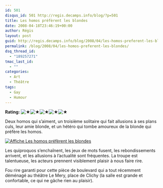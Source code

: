 ```yaml
---
id: 501
disqus_id: 501 http://regis.decamps.info/blog/?p=501
title: Les homos préfèrent les blondes
date: 2008-04-18T23:46:19+00:00
author: Régis
layout: post
guid: http://regis.decamps.info/blog/2008/04/les-homos-preferent-les-blondes/
permalink: /blog/2008/04/les-homos-preferent-les-blondes/
dsq_thread_id:
  - "189257271"
tmac_last_id:
  - ""
categories:
  - Art
  - Théâtre
tags:
  - Gay
  - Humour
---
```

**Rating:** ![&#9733;](/blog/wp-content/plugins/xavins-review-ratings/default/star.png "5/5")![&#9733;](/blog/wp-content/plugins/xavins-review-ratings/default/star.png "5/5")![&#9733;](/blog/wp-content/plugins/xavins-review-ratings/default/star.png "5/5")![&#9733;](/blog/wp-content/plugins/xavins-review-ratings/default/star.png "5/5")![&#9733;](/blog/wp-content/plugins/xavins-review-ratings/default/star.png "5/5") 


  
Deux homos qui s’aiment, un troisième solitaire qui fait allusions à ses plans culs, leur amie blonde, et un hétéro qui tombe amoureux de la blonde qui préfère les homos. 

[<img src="/blog/wp-content/uploads/2008/04/les-homos-preferent-les-blondes-216x350.jpg" alt="Affiche Les homos préfèrent les blondes" title="Les homos préfèrent les blondes" width="216" height="350" class="alignleft size-medium wp-image-1151" srcset="/blog/wp-content/uploads/2008/04/les-homos-preferent-les-blondes-216x350.jpg 216w, /blog/wp-content/uploads/2008/04/les-homos-preferent-les-blondes.jpg 540w" sizes="(max-width: 216px) 100vw, 216px" />](/blog/wp-content/uploads/2008/04/les-homos-preferent-les-blondes.jpg)
  
Les quiproquos s’enchaînent, les jeux de mots fusent, les rebondissements arrivent, et les allusions à l’actualité sont fréquentes. La troupe est talentueuse, les acteurs prennent visiblement plaisir à nous faire rire. 

Fou rire garanti pour cette pièce de boulevard qui a tout récemment déménagé au théâtre Le Mery, place de Clichy (la salle est grande et confortable, ce qui ne gâche rien au plaisir).
